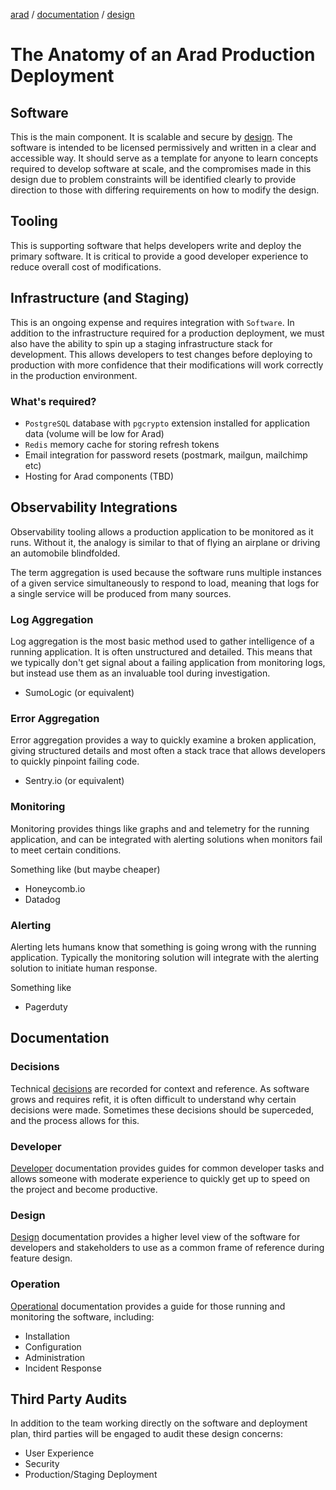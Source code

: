[arad](../../../../) / [documentation](../) / [design](./)

# The Anatomy of an Arad Production Deployment


## Software

This is the main component. It is scalable and secure by [design](../design/). The software is intended to be licensed
permissively and written in a clear and accessible way. It should serve as a template for anyone to learn concepts
required to develop software at scale, and the compromises made in this design due to problem constraints will be
identified clearly to provide direction to those with differing requirements on how to modify the design.

## Tooling

This is supporting software that helps developers write and deploy the primary software. It is critical to provide a
good developer experience to reduce overall cost of modifications.

## Infrastructure (and Staging)

This is an ongoing expense and requires integration with `Software`. In addition to the infrastructure required for a
production deployment, we must also have the ability to spin up a staging infrastructure stack for development. This
allows developers to test changes before deploying to production with more confidence that their modifications will work
correctly in the production environment.

### What's required?

- `PostgreSQL` database with `pgcrypto` extension installed for application data (volume will be low for Arad)
- `Redis` memory cache for storing refresh tokens
- Email integration for password resets (postmark, mailgun, mailchimp etc)
- Hosting for Arad components (TBD)


## Observability Integrations

Observability tooling allows a production application to be monitored as it runs. Without it, the analogy is similar to
that of flying an airplane or driving an automobile blindfolded.

The term aggregation is used because the software runs multiple instances of a given service simultaneously to respond
to load, meaning that logs for a single service will be produced from many sources.

### Log Aggregation

Log aggregation is the most basic method used to gather intelligence of a running application. It is often unstructured
and detailed. This means that we typically don't get signal about a failing application from monitoring logs, but
instead use them as an invaluable tool during investigation.

- SumoLogic (or equivalent)

### Error Aggregation

Error aggregation provides a way to quickly examine a broken application, giving structured details and most often a
stack trace that allows developers to quickly pinpoint failing code.

- Sentry.io (or equivalent)

### Monitoring

Monitoring provides things like graphs and and telemetry for the running application, and can be integrated with
alerting solutions when monitors fail to meet certain conditions.

Something like (but maybe cheaper)
- Honeycomb.io
- Datadog

### Alerting

Alerting lets humans know that something is going wrong with the running application. Typically the monitoring solution
will integrate with the alerting solution to initiate human response.

Something like
- Pagerduty


## Documentation

### Decisions

Technical [decisions](../decisions/) are recorded for context and reference. As software grows and requires refit, it is
often difficult to understand why certain decisions were made. Sometimes these decisions should be superceded, and the
process allows for this.

### Developer

[Developer](../development/) documentation provides guides for common developer tasks and allows someone with moderate
experience to quickly get up to speed on the project and become productive.

### Design

[Design](../design/) documentation provides a higher level view of the software for developers and stakeholders to
use as a common frame of reference during feature design.

### Operation

[Operational](../operation/) documentation provides a guide for those running and monitoring the software, including:

- Installation
- Configuration
- Administration
- Incident Response


## Third Party Audits

In addition to the team working directly on the software and deployment plan, third parties will be engaged to audit
these design concerns:

- User Experience
- Security
- Production/Staging Deployment
